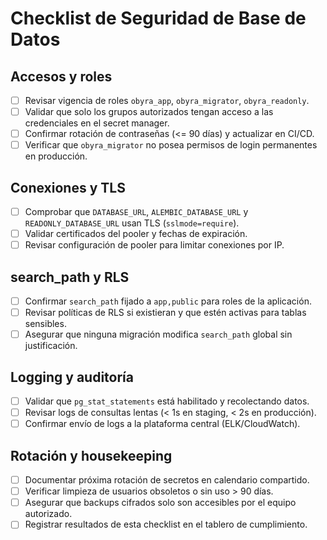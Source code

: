 # Checklist de Seguridad de Base de Datos

## Accesos y roles
- [ ] Revisar vigencia de roles `obyra_app`, `obyra_migrator`, `obyra_readonly`.
- [ ] Validar que solo los grupos autorizados tengan acceso a las credenciales en el secret manager.
- [ ] Confirmar rotación de contraseñas (<= 90 días) y actualizar en CI/CD.
- [ ] Verificar que `obyra_migrator` no posea permisos de login permanentes en producción.

## Conexiones y TLS
- [ ] Comprobar que `DATABASE_URL`, `ALEMBIC_DATABASE_URL` y `READONLY_DATABASE_URL` usan TLS (`sslmode=require`).
- [ ] Validar certificados del pooler y fechas de expiración.
- [ ] Revisar configuración de pooler para limitar conexiones por IP.

## search_path y RLS
- [ ] Confirmar `search_path` fijado a `app,public` para roles de la aplicación.
- [ ] Revisar políticas de RLS si existieran y que estén activas para tablas sensibles.
- [ ] Asegurar que ninguna migración modifica `search_path` global sin justificación.

## Logging y auditoría
- [ ] Validar que `pg_stat_statements` está habilitado y recolectando datos.
- [ ] Revisar logs de consultas lentas (< 1s en staging, < 2s en producción).
- [ ] Confirmar envío de logs a la plataforma central (ELK/CloudWatch).

## Rotación y housekeeping
- [ ] Documentar próxima rotación de secretos en calendario compartido.
- [ ] Verificar limpieza de usuarios obsoletos o sin uso > 90 días.
- [ ] Asegurar que backups cifrados solo son accesibles por el equipo autorizado.
- [ ] Registrar resultados de esta checklist en el tablero de cumplimiento.
